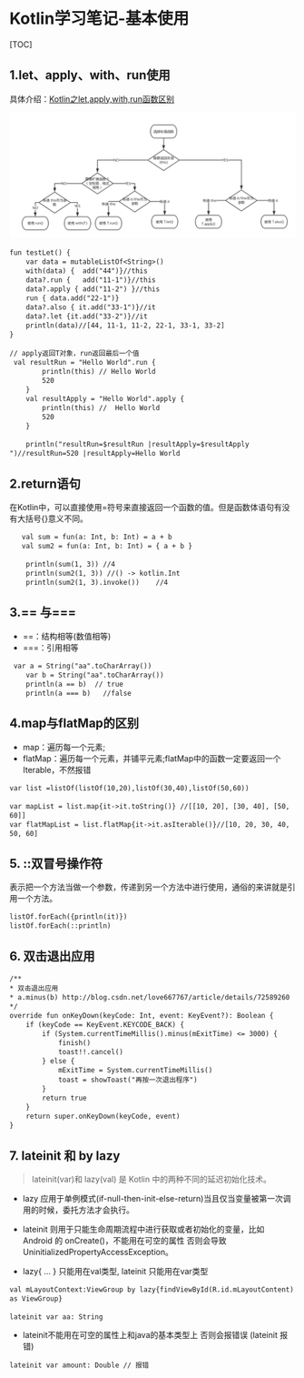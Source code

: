 # Kotlin学习笔记-基本使用

[TOC]

## 1.let、apply、with、run使用
具体介绍：[Kotlin之let,apply,with,run函数区别](https://blog.csdn.net/guijiaoba/article/details/78975011)


![img](https://github.com/liuhea/DevNote/blob/97deb376e71c2f2b714164281e19187b6c37a7e5/Kotlin/drawable/kotlin-let_apply_run.png?raw=true)

```
fun testLet() {
    var data = mutableListOf<String>()
    with(data) {  add("44")}//this
    data?.run {   add("11-1")}//this 
    data?.apply { add("11-2") }//this
    run { data.add("22-1")}
    data?.also { it.add("33-1")}//it
    data?.let {it.add("33-2")}//it
    println(data)//[44, 11-1, 11-2, 22-1, 33-1, 33-2]
}

// apply返回T对象，run返回最后一个值
 val resultRun = "Hello World".run {
        println(this) // Hello World
        520
    }
    val resultApply = "Hello World".apply {
        println(this) //  Hello World
        520
    }

    println("resultRun=$resultRun |resultApply=$resultApply ")//resultRun=520 |resultApply=Hello World 
```

##  2.return语句
在Kotlin中，可以直接使用=符号来直接返回一个函数的值。但是函数体语句有没有大括号{}意义不同。
```
   val sum = fun(a: Int, b: Int) = a + b
   val sum2 = fun(a: Int, b: Int) = { a + b }

    println(sum(1, 3)) //4
    println(sum2(1, 3)) //() -> kotlin.Int
    println(sum2(1, 3).invoke())    //4
```
##  3.== 与===

- ==：结构相等(数值相等)
- ===：引用相等
```
 var a = String("aa".toCharArray())
    var b = String("aa".toCharArray())
    println(a == b)  // true
    println(a === b)   //false
```

## 4.map与flatMap的区别
- map：遍历每一个元素;
- flatMap：遍历每一个元素，并铺平元素;flatMap中的函数一定要返回一个Iterable，不然报错

```
var list =listOf(listOf(10,20),listOf(30,40),listOf(50,60))

var mapList = list.map{it->it.toString()} //[[10, 20], [30, 40], [50, 60]]
var flatMapList = list.flatMap{it->it.asIterable()}//[10, 20, 30, 40, 50, 60]

```
## 5. ::双冒号操作符

表示把一个方法当做一个参数，传递到另一个方法中进行使用，通俗的来讲就是引用一个方法。
```
listOf.forEach({println(it)})
listOf.forEach(::println) 
```
## 6. 双击退出应用

```
/**
* 双击退出应用
* a.minus(b) http://blog.csdn.net/love667767/article/details/72589260
*/
override fun onKeyDown(keyCode: Int, event: KeyEvent?): Boolean {
    if (keyCode == KeyEvent.KEYCODE_BACK) {
        if (System.currentTimeMillis().minus(mExitTime) <= 3000) {
            finish()
            toast!!.cancel()
        } else {
            mExitTime = System.currentTimeMillis()
            toast = showToast("再按一次退出程序")
        }
        return true
    }
    return super.onKeyDown(keyCode, event)
}
```

## 7. lateinit 和 by lazy

> lateinit(var)和 lazy(val) 是 Kotlin 中的两种不同的延迟初始化技术。

* lazy 应用于单例模式(if-null-then-init-else-return)当且仅当变量被第一次调用的时候，委托方法才会执行。
* lateinit 则用于只能生命周期流程中进行获取或者初始化的变量，比如 Android 的 onCreate()，不能用在可空的属性  否则会导致 UninitializedPropertyAccessException。

* lazy{  ...  } 只能用在val类型, lateinit 只能用在var类型


```
val mLayoutContext:ViewGroup by lazy{findViewById(R.id.mLayoutContent) as ViewGroup}

lateinit var aa: String
```
* lateinit不能用在可空的属性上和java的基本类型上  否则会报错误 (lateinit 报错) 


```
lateinit var amount: Double // 报错
```
